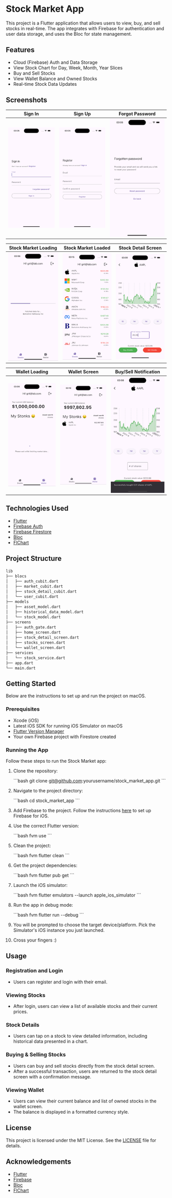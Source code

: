 
# Stock Market App

This project is a Flutter application that allows users to view, buy, and sell stocks in real-time. The app integrates with Firebase for authentication and user data storage, and uses the Bloc for state management.

## Features

- Cloud (Firebase) Auth and Data Storage
- View Stock Chart for Day, Week, Month, Year Slices
- Buy and Sell Stocks
- View Wallet Balance and Owned Stocks
- Real-time Stock Data Updates

## Screenshots

| Sign In                                       | Sign Up                                           | Forgot Password                                  |
|-----------------------------------------------|---------------------------------------------------|--------------------------------------------------|
| ![Stock List](/assets/screenshots/signin.png) | ![Stock Detail](/assets/screenshots/register.png) | ![Wallet](/assets/screenshots/forgot-screen.png) |

| Stock Market Loading                                         | Stock Market Loaded                                          | Stock Detail Screen                             |
|--------------------------------------------------------------|--------------------------------------------------------------|-------------------------------------------------|
| ![Stock List](/assets/screenshots/initial-stock-loading.png) | ![Stock Detail](/assets/screenshots/stock-market-screen.png) | ![Wallet](/assets/screenshots/stock-detail.png) |

| Wallet Loading                                        | Wallet Screen                                          | Buy/Sell Notification                               |
|-------------------------------------------------------|--------------------------------------------------------|-----------------------------------------------------|
| ![Stock List](/assets/screenshots/wallet-loading.png) | ![Stock Detail](/assets/screenshots/wallet-screen.png) | ![Wallet](/assets/screenshots/buy-notification.png) |

## Technologies Used

- [Flutter](https://flutter.dev/)
- [Firebase Auth](https://firebase.google.com/docs/auth)
- [Firebase Firestore](https://firebase.google.com/docs/firestore)
- [Bloc](https://bloclibrary.dev/#/)
- [FlChart](https://pub.dev/packages/fl_chart)

## Project Structure

```
lib
├── blocs
│   ├── auth_cubit.dart
│   ├── market_cubit.dart
│   ├── stock_detail_cubit.dart
│   └── user_cubit.dart
├── models
│   ├── asset_model.dart
│   ├── historical_data_model.dart
│   └── stock_model.dart
├── screens
│   ├── auth_gate.dart
│   ├── home_screen.dart
│   ├── stock_detail_screen.dart
│   ├── stocks_screen.dart
│   └── wallet_screen.dart
├── services
│   └── stock_service.dart
├── app.dart
└── main.dart
```

## Getting Started

Below are the instructions to set up and run the project on macOS.

### Prerequisites

- Xcode (iOS)
- Latest iOS SDK for running iOS Simulator on macOS
- [Flutter Version Manager](https://fvm.app/documentation/getting-started)
- Your own Firebase project with Firestore created

### Running the App

Follow these steps to run the Stock Market app:

1. Clone the repository:

    \`\`\`bash
    git clone git@github.com:yourusername/stock_market_app.git
    \`\`\`

2. Navigate to the project directory:

    \`\`\`bash
    cd stock_market_app
    \`\`\`

3. Add Firebase to the project. Follow the instructions [here](https://firebase.google.com/docs/flutter/setup?platform=ios) to set up Firebase for iOS.

4. Use the correct Flutter version:

    \`\`\`bash
    fvm use
    \`\`\`

5. Clean the project:

    \`\`\`bash
    fvm flutter clean
    \`\`\`

6. Get the project dependencies:

    \`\`\`bash
    fvm flutter pub get
    \`\`\`

7. Launch the iOS simulator:

    \`\`\`bash
    fvm flutter emulators --launch apple_ios_simulator
    \`\`\`

8. Run the app in debug mode:

    \`\`\`bash
    fvm flutter run --debug
    \`\`\`

9. You will be prompted to choose the target device/platform. Pick the Simulator's iOS instance you just launched.

10. Cross your fingers :)

## Usage

### Registration and Login

- Users can register and login with their email.

### Viewing Stocks

- After login, users can view a list of available stocks and their current prices.

### Stock Details

- Users can tap on a stock to view detailed information, including historical data presented in a chart.

### Buying & Selling Stocks

- Users can buy and sell stocks directly from the stock detail screen.
- After a successful transaction, users are returned to the stock detail screen with a confirmation message.

### Viewing Wallet

- Users can view their current balance and list of owned stocks in the wallet screen.
- The balance is displayed in a formatted currency style.

## License

This project is licensed under the MIT License. See the [LICENSE](LICENSE) file for details.

## Acknowledgements

- [Flutter](https://flutter.dev/)
- [Firebase](https://firebase.google.com/)
- [Bloc](https://bloclibrary.dev/#/)
- [FlChart](https://pub.dev/packages/fl_chart)
